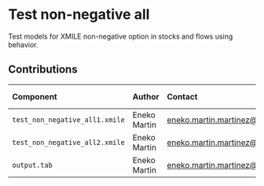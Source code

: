 Test non-negative all
=====================

Test models for XMILE non-negative option in stocks and flows using behavior.

Contributions
-------------

| Component                 | Author          | Contact                         | Date     | Software Version                    |
|:------------------------- |:--------------- |:------------------------------- |:-------- |:----------------------------------- |
| `test_non_negative_all1.xmile`  | Eneko Martin    | eneko.martin.martinez@gmail.com | 04/28/23 | - |
| `test_non_negative_all2.xmile`  | Eneko Martin    | eneko.martin.martinez@gmail.com | 04/28/23 | - |
| `output.tab `             | Eneko Martin    | eneko.martin.martinez@gmail.com | 04/28/22 | -  |
